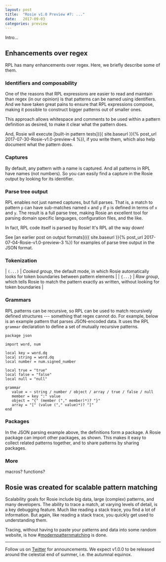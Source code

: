 ```yaml
---
layout: post
title:  "Rosie v1.0 Preview #7: ..."
date:   2017-09-03
categories: preview
---
```


Intro...


## Enhancements over regex

RPL has many enhancements over regex.  Here, we briefly describe some of them.

### Identifiers and composability
One of the reasons that RPL expressions are easier to read and maintain than
regex (in our opinion) is that patterns can be named using identifiers.  And we
have taken great pains to ensure that RPL expressions compose, making it
possible to construct bigger patterns out of smaller ones.

This approach allows whitespace and comments to be used within a pattern
definition as desired, to make it clear what the pattern does.

And, Rosie will execute
[built-in pattern tests]({{ site.baseurl }}{% post_url 2017-07-30-Rosie-v1.0-preview-4 %}),
if you write them, which also
help document what the pattern does. 

### Captures
<a id="captures" />
By default, any pattern with a name is captured.  And all patterns in RPL have
names (not numbers).  So you can easily find a capture in the Rosie output by
looking for its identifier.

### Parse tree output
RPL enables not just named captures, but full parses.  That is, a match to
pattern `p` can have sub-matches named `x` and `y` if `p` is defined in terms of
`x` and `y`.  The result is a full parse tree, making Rosie an excellent tool
for parsing domain specific languages, configuration files, and the like.

In fact, RPL code itself is parsed by Rosie!  It's RPL all the way down!

See [an earlier post on output formats]({{ site.baseurl }}{% post_url 2017-07-04-Rosie-v1.0-preview-3 %})
for examples of parse tree output in the JSON format.


### Tokenization
<a id="tokenization" />

|  `(...)`         | _Cooked group_, the default mode, in which Rosie automatically looks for token boundaries between pattern elements |
|  `{...}`         | _Raw group_, which tells Rosie to match the pattern exactly as written, without looking for token boundaries |


### Grammars
RPL patterns can be recursive, so RPL can be used to match
recursively defined structures --- something that regex cannot do.  For example,
below is an example pattern that parses JSON-encoded data.  It uses the RPL
`grammar` declaration to define a set of mutually recursive patterns.

``` 
package json

import word, num

local key = word.dq
local string = word.dq
local number = num.signed_number

local true = "true"
local false = "false"
local null = "null"

grammar
   value = ~ string / number / object / array / true / false / null
   member = key ":" value
   object = "{" (member ("," member)*)? "}"
   array = "[" (value ("," value)*)? "]"
end
``` 

### Packages
In the JSON parsing example above, the definitions form a package.  A Rosie
package can import other packages, as shown.  This makes it easy to collect
related patterns together, and to share patterns by sharing packages.

### More

macros? functions?






## Rosie was created for scalable pattern matching

Scalability goals for Rosie include big data, large (complex) patterns, and many
developers.  The ability to trace a match, at varying levels of detail, is a key
debugging feature.  Much like reading a stack trace, you find a lot of
information.  But again, like reading a stack trace, you quickly get used to
understanding them.

Tracing, without having to paste your patterns and data into some random
website, is how 
#[modernpatternmatching](https://twitter.com/search?q=%23modernpatternmatching)
is done.

<hr>

Follow us on [Twitter](https://twitter.com/jamietheriveter) for
announcements.  We expect v1.0.0 to be released around the celestial end of
summer, i.e. the autumnal equinox.

